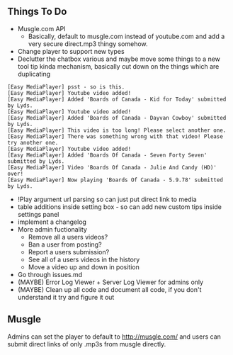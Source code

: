 ## Things To Do

* Musgle.com API
    - Basically, default to musgle.com instead of youtube.com and add a very
    secure direct.mp3 thingy somehow.
* Change player to support new types
* Declutter the chatbox various and maybe move some things to a new tool tip kinda mechanism, basically cut down on the things which are duplicating

```
[Easy MediaPlayer] psst - so is this.
[Easy MediaPlayer] Youtube video added!
[Easy MediaPlayer] Added 'Boards of Canada - Kid for Today' submitted by Lyds.
[Easy MediaPlayer] Youtube video added!
[Easy MediaPlayer] Added 'Boards of Canada - Dayvan Cowboy' submitted by Lyds.
[Easy MediaPlayer] This video is too long! Please select another one.
[Easy MediaPlayer] There was something wrong with that video! Please try another one.
[Easy MediaPlayer] Youtube video added!
[Easy MediaPlayer] Added 'Boards Of Canada - Seven Forty Seven' submitted by Lyds.
[Easy MediaPlayer] Video 'Boards Of Canada - Julie And Candy (HD)' over!
[Easy MediaPlayer] Now playing 'Boards Of Canada - 5.9.78' submitted by Lyds.

```
* !Play argument url parsing so can just put direct link to media
* table additions inside setting box - so can add new custom tips inside settings panel
* implement a changelog
* More admin fuctionality
    - Remove all a users videos?
    - Ban a user from posting?
    - Report a users submission?
    - See all of a users videos in the history
    - Move a video up and down in position
* Go through issues.md
* (MAYBE) Error Log Viewer + Server Log Viewer for admins only
* (MAYBE) Clean up all code and document all code, if you don't understand it try and figure it out

## Musgle

Admins can set the player to default to http://musgle.com/ and users can submit direct links of only .mp3s from musgle directly.